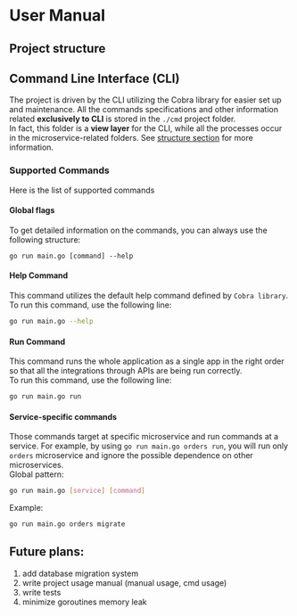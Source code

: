 # User Manual

## Project structure

## Command Line Interface (CLI)
The project is driven by the CLI utilizing the Cobra library for easier set up and maintenance. 
All the commands specifications and other information related **exclusively to CLI** is stored in
the `./cmd` project folder. <br>
In fact, this folder is a **view layer** for the CLI, while all the processes occur in 
the microservice-related folders. See [structure section](#project-structure) for more information.

### Supported Commands
Here is the list of supported commands

#### Global flags
To get detailed information on the commands, you can always use the
following structure:
```
go run main.go [command] --help
```

#### Help Command
This command utilizes the default help command defined by `Cobra library`. <br>
To run this command, use the following line:
```bash
go run main.go --help
```

#### Run Command
This command runs the whole application as a single app in the
right order so that all the integrations through APIs are being run correctly. <br> 
To run this command, use the following line:
```bash
go run main.go run
```

#### Service-specific commands
Those commands target at specific microservice and run commands at a service.
For example, by using `go run main.go orders run`, you will run only `orders` microservice
and ignore the possible dependence on other microservices. <br>
Global pattern:
```bash
go run main.go [service] [command]
```
Example:
```bash
go run main.go orders migrate
```

## Future plans:
1) add database migration system
2) write project usage manual (manual usage, cmd usage)
3) write tests
4) minimize goroutines memory leak
